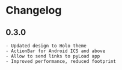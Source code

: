 Changelog
=========

0.3.0
-----
    - Updated design to Holo theme
    - ActionBar for Android ICS and above
    - Allow to send links to pyLoad app
    - Improved performance, reduced footprint

